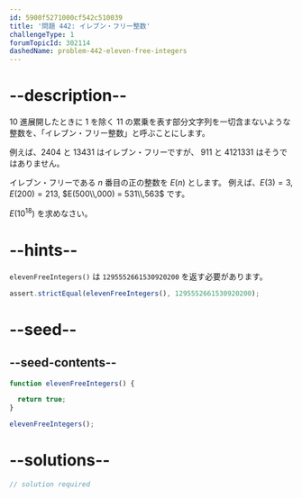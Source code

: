 ```yaml
---
id: 5900f5271000cf542c510039
title: '問題 442: イレブン・フリー整数'
challengeType: 1
forumTopicId: 302114
dashedName: problem-442-eleven-free-integers
---
```


# --description--

10 進展開したときに 1 を除く 11 の累乗を表す部分文字列を一切含まないような整数を、「イレブン・フリー整数」と呼ぶことにします。

例えば、2404 と 13431 はイレブン・フリーですが、 911 と 4121331 はそうではありません。

イレブン・フリーである $n$ 番目の正の整数を $E(n)$ とします。 例えば、$E(3) = 3$, $E(200) = 213$, $E(500\\,000) = 531\\,563$ です。

$E({10}^{18})$ を求めなさい。

# --hints--

`elevenFreeIntegers()` は `1295552661530920200` を返す必要があります。

```js
assert.strictEqual(elevenFreeIntegers(), 1295552661530920200);
```

# --seed--

## --seed-contents--

```js
function elevenFreeIntegers() {

  return true;
}

elevenFreeIntegers();
```

# --solutions--

```js
// solution required
```
